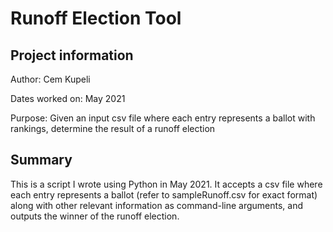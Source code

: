 # Runoff Election Tool

## Project information

Author: Cem Kupeli

Dates worked on: May 2021

Purpose: Given an input csv file where each entry represents a ballot with rankings, determine the result of a runoff election

## Summary

This is a script I wrote using Python in May 2021. It accepts a csv file where each entry represents a ballot (refer to sampleRunoff.csv for exact format) along with other relevant information as command-line arguments, and outputs the winner of the runoff election.
